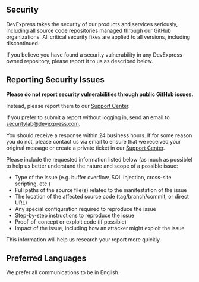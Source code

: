## Security

DevExpress takes the security of our products and services seriously, including all source code repositories managed through our GitHub organizations. All critical security fixes are applied to all versions, including discontinued.

If you believe you have found a security vulnerability in any DevExpress-owned repository, please report it to us as described below.

## Reporting Security Issues
**Please do not report security vulnerabilities through public GitHub issues.**

Instead, please report them to our [Support Center](https://www.devexpress.com/Support/Center/).

If you prefer to submit a report without logging in, send an email to [securitylab@devexpress.com](mailto:securitylab@devexpress.com).

You should receive a response within 24 business hours. If for some reason you do not, please contact us via email to ensure that we received your original message or create a private ticket in our [Support Center](https://www.devexpress.com/Support/Center/).

Please include the requested information listed below (as much as possible) to help us better understand the nature and scope of a possible issue:

* Type of the issue (e.g. buffer overflow, SQL injection, cross-site scripting, etc.)
* Full paths of the source file(s) related to the manifestation of the issue
* The location of the affected source code (tag/branch/commit, or direct URL)
* Any special configuration required to reproduce the issue
* Step-by-step instructions to reproduce the issue
* Proof-of-concept or exploit code (if possible)
* Impact of the issue, including how an attacker might exploit the issue


This information will help us research your report more quickly.

## Preferred Languages

We prefer all communications to be in English.
